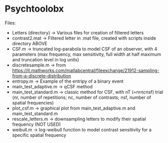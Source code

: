 # Psychtoolobx

Files:

- Letters (directory) &rarr; Various files for creation of filtered letters
- contrast2.mat &rarr; Filtered letter in .mat file, created with scripts inside directory ABOVE
- CSF.m &rarr; truncated log-parabola to model CSF of an observer, with 4 parameters (max frequency, max sensitivity, full width at half maximum and truncation level in log units)
- discretesample.m &rarr; from https://it.mathworks.com/matlabcentral/fileexchange/21912-sampling-from-a-discrete-distribution
- entropy.m &rarr; Example of the entripy of a binary event
- main_test_adaptive.m &rarr; qCSF method
- main_test_standard.m &rarr; classic method for CSF, with nT (=nr*nc*nsf) trial (nr, number of repetitions; nc, number of contrasts; nsf, number of spatial frequencies)
- plot_csf.m &rarr; graphical plot from main_test_adaptive.m and main_test_standard.m
- rescale_letters.m &rarr; downsampling letters to modify their spatial frequency (NOT USED)
- weibull.m &rarr; log-weibull function to model contrast sensitivity for a specific spatial frequency
